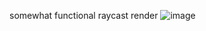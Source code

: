 somewhat functional raycast render
![image](https://github.com/user-attachments/assets/5ada88c3-54ad-4308-b16f-ec69d18cd915)
